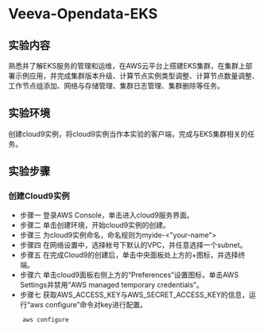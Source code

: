 # Veeva-Opendata-EKS

## 实验内容
熟悉并了解EKS服务的管理和运维，在AWS云平台上搭建EKS集群，在集群上部署示例应用，并完成集群版本升级、计算节点实例类型调整、计算节点数量调整、工作节点组添加、网络与存储管理、集群日志管理、集群删除等任务。

## 实验环境
创建cloud9实例，将cloud9实例当作本实验的客户端，完成与EKS集群相关的任务。

## 实验步骤
### 创建Cloud9实例
- 步骤一
登录AWS Console，单击进入cloud9服务界面。
- 步骤二
单击创建环境，开始cloud9实例的创建。
- 步骤三
为cloud9实例命名，命名规则为myide-<"your-name">
- 步骤四
在网络设置中，选择帐号下默认的VPC，并任意选择一个subnet。
- 步骤五
在完成Cloud9的创建后，单击中央面板处上方的+图标，并选择终端。
- 步骤六
单击cloud9面板右侧上方的“Preferences”设置图标，单击AWS Settings并禁用“AWS managed temporary credentials”。
- 步骤七
获取AWS_ACCESS_KEY与AWS_SECRET_ACCESS_KEY的信息，运行“aws configure”命令对key进行配置。
```
    aws configure
```
